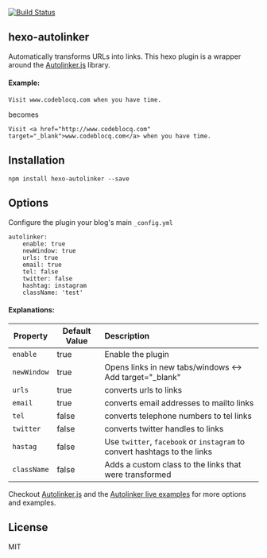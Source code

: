 [![Build Status](https://travis-ci.org/klugjo/hexo-autolinker.svg?branch=master)](https://travis-ci.org/klugjo/hexo-autolinker)
<br />
## hexo-autolinker

Automatically transforms URLs into links. This hexo plugin is a wrapper around the [Autolinker.js](https://github.com/gregjacobs/Autolinker.js) library.

#### Example:

```
Visit www.codeblocq.com when you have time.
```

becomes

```
Visit <a href="http://www.codeblocq.com" target="_blank">www.codeblocq.com</a> when you have time.
```

## Installation

```
npm install hexo-autolinker --save
```

## Options

Configure the plugin your blog's main `_config.yml`

```
autolinker:
    enable: true
    newWindow: true
    urls: true
    email: true
    tel: false
    twitter: false
    hashtag: instagram
    className: 'test'
```

#### Explanations:

Property | Default Value | Description
--- | --- | :--
`enable` | true | Enable the plugin
`newWindow` | true | Opens links in new tabs/windows <-> Add target="_blank"
`urls` | true | converts urls to links
`email` | true | converts email addresses to mailto links
`tel` | false | converts telephone numbers to tel links
`twitter` | false | converts twitter handles to links
`hastag` | false | Use `twitter`, `facebook` or `instagram` to convert hashtags to the links
`className` | false | Adds a custom class to the links that were transformed

Checkout [Autolinker.js](https://github.com/gregjacobs/Autolinker.js) and the [Autolinker live examples](http://gregjacobs.github.io/Autolinker.js/examples/live-example/) for more options and examples.

## License

MIT